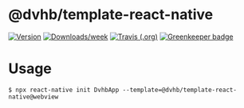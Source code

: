 # @dvhb/template-react-native 

[![Version](https://img.shields.io/npm/v/@dvhb/template-react-native/webview.svg)](https://npmjs.org/package/@dvhb/template-react-native)
[![Downloads/week](https://img.shields.io/npm/dw/@dvhb/template-react-native.svg)](https://npmjs.org/package/@dvhb/template-react-native)
[![Travis (.org)](https://img.shields.io/travis/dvhb/template-react-native/webview)](https://travis-ci.org/dvhb/template-react-native)
[![Greenkeeper badge](https://badges.greenkeeper.io/dvhb/template-react-native.svg)](https://greenkeeper.io/)

# Usage

```sh-session
$ npx react-native init DvhbApp --template=@dvhb/template-react-native@webview
```
